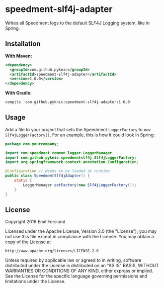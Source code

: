 # speedment-slf4j-adapter
Writes all Speedment logs to the default SLF4J Logging system, like in Spring.

## Installation
**With Maven:**
```xml
<dependency>
  <groupId>com.github.pyknic</groupId>
  <artifactId>speedment-slf4j-adapter</artifactId>
  <version>1.0.0</version>
</dependency>
```

**With Gradle:**
```xml
compile 'com.github.pyknic:speedment-slf4j-adapter:1.0.0'
```

## Usage
Add a file to your project that sets the Speedment `LoggerFactory` to `new Slf4jLoggerFactory()`. For an example, this is how it could look in Spring:
```java
package com.yourcompany;

import com.speedment.common.logger.LoggerManager;
import com.github.pyknic.speedmentslf4j.Slf4jLoggerFactory;
import org.springframework.context.annotation.Configuration;

@Configuration // Needs to be loaded at runtime
public class SpeedmentSlf4jAdapter() {
    static {
        LoggerManager.setFactory(new Slf4jLoggerFactory());
    }
}
```

## License
Copyright 2018 Emil Forslund

Licensed under the Apache License, Version 2.0 (the "License");
you may not use this file except in compliance with the License.
You may obtain a copy of the License at

    http://www.apache.org/licenses/LICENSE-2.0

Unless required by applicable law or agreed to in writing, software
distributed under the License is distributed on an "AS IS" BASIS,
WITHOUT WARRANTIES OR CONDITIONS OF ANY KIND, either express or implied.
See the License for the specific language governing permissions and
limitations under the License.
